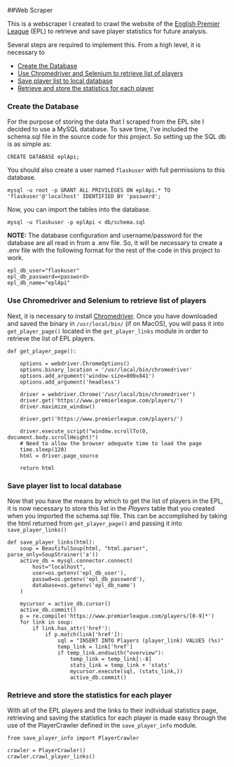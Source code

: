 ##Web Scraper

This is a webscraper I created to crawl the website of the
[English Premier League](https://www.premierleague.com) (EPL) 
to retrieve and save player statistics for future analysis.

Several steps are required to implement this. From a high level, it is 
necessary to

* [Create the Database](#create-the-database)
* [Use Chromedriver and Selenium to retrieve list of players](#use-chromedriver-and-selenium-to-retrieve-list-of-players)
* [Save player list to local database](#save-player-list-to-local-database)
* [Retrieve and store the statistics for each player](#retrieve-and-store-the-statistics-for-each-player)


### Create the Database

For the purpose of storing the data that I scraped from the EPL 
site I decided to use a MySQL database. To save time, I've included the schema.sql file in the
source code for this project. So setting up the SQL db is as simple as:

    CREATE DATABASE eplApi;
    
You should also create a user named `flaskuser` with full permissions to this database.

    mysql -u root -p GRANT ALL PRIVILEGES ON eplApi.* TO 'flaskuser'@'localhost' IDENTIFIED BY 'password';

Now, you can import the tables into the database.

    mysql -u flaskuser -p eplApi < db/schema.sql
    
__NOTE:__ The database configuration and username/password for the database are all read in from a .env file. So, it will be
necessary to create a .env file with the following format for the rest of the code in this project to work.

    epl_db_user="flaskuser"
    epl_db_password=<password>
    epl_db_name="eplApi"

### Use Chromedriver and Selenium to retrieve list of players

Next, it is necessary to install [Chromedriver](http://chromedriver.chromium.org/downloads). Once you have downloaded 
 and saved the binary in `/usr/local/bin/` (if on MacOS), you will pass it into 
`get_player_page()` located in the `get_player_links` module in order to retrieve the list of EPL players.

    def get_player_page():
    
        options = webdriver.ChromeOptions()
        options.binary_location = '/usr/local/bin/chromedriver'
        options.add_argument('window-size=800x841')
        options.add_argument('headless')
    
        driver = webdriver.Chrome('/usr/local/bin/chromedriver')
        driver.get('https://www.premierleague.com/players/')
        driver.maximize_window()
    
        driver.get('https://www.premierleague.com/players/')
    
        driver.execute_script("window.scrollTo(0, document.body.scrollHeight)")
        # Need to allow the browser adequate time to load the page
        time.sleep(120)
        html = driver.page_source
    
        return html

    
### Save player list to local database

Now that you have the means by which to get the list of players in the EPL, 
it is now necessary to store this list in the *Players* table that you created
when you imported the schema.sql file. This can be accomplished by taking the html
returned from `get_player_page()` and passing it into `save_player_links()`

    def save_player_links(html):
        soup = BeautifulSoup(html, "html.parser", parse_only=SoupStrainer('a'))
        active_db = mysql.connector.connect(
            host="localhost",
            user=os.getenv('epl_db_user'),
            passwd=os.getenv('epl_db_password'),
            database=os.getenv('epl_db_name')
        )
    
        mycursor = active_db.cursor()
        active_db.commit()
        p = re.compile('https://www.premierleague.com/players/[0-9]*')
        for link in soup:
            if link.has_attr('href'):
                if p.match(link['href']):
                    sql = "INSERT INTO Players (player_link) VALUES (%s)"
                    temp_link = link['href']
                    if temp_link.endswith("overview"):
                        temp_link = temp_link[:-8]
                        stats_link = temp_link + 'stats'
                        mycursor.execute(sql, (stats_link,))
                        active_db.commit()


### Retrieve and store the statistics for each player

With all of the EPL players and the links to their individual statistics page, retrieving
and saving the statistics for each player is made easy through the use of the PlayerCrawler
defined in the `save_player_info` module.

    from save_player_info import PlayerCrawler
    
    crawler = PlayerCrawler()
    crawler.crawl_player_links()
    


    
    


